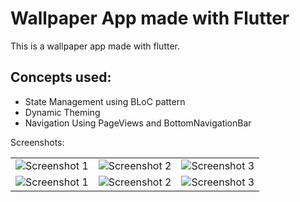 # Wallpaper App made with Flutter
 This is a wallpaper app made with flutter.<br>
## Concepts used:
<ul>
<li>State Management using BLoC pattern</li>
<li>Dynamic Theming</li>
<li>Navigation Using PageViews and BottomNavigationBar</li>
</ul>

Screenshots:<br>
<table style={border:"none"}><tr>
<td><img src="https://user-images.githubusercontent.com/29589003/57224155-344d6180-7028-11e9-910d-2b9a432f4ed0.png" alt="Screenshot 1"/></td>
<td><img src="https://user-images.githubusercontent.com/29589003/57224187-5a730180-7028-11e9-8221-1a4dbfadc0c2.png" alt="Screenshot 2"/></td>
<td><img src="https://user-images.githubusercontent.com/29589003/57224210-6ced3b00-7028-11e9-8d0f-06eca205c63c.png" alt="Screenshot 3"/></td>
</tr>

<tr>
<td><img src="https://user-images.githubusercontent.com/29589003/57224267-98702580-7028-11e9-8a05-c720665e0b07.png" alt="Screenshot 1"/></td>
<td><img src="https://user-images.githubusercontent.com/29589003/57224283-aaea5f00-7028-11e9-9eaf-e85f9e322e5b.png" alt="Screenshot 2"/></td>
<td><img src="https://user-images.githubusercontent.com/29589003/57224288-b3429a00-7028-11e9-9fed-4b54a2a202ce.png" alt="Screenshot 3"/></td>
</tr>
</table>